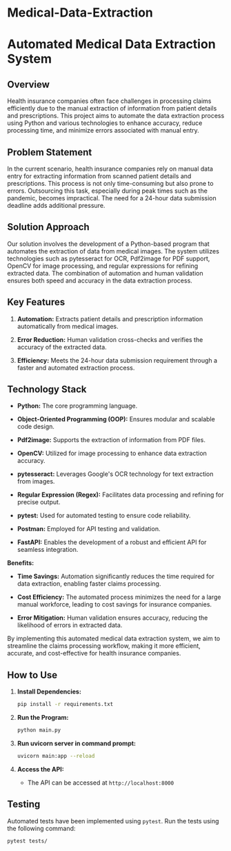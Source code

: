 # Medical-Data-Extraction



# Automated Medical Data Extraction System

## Overview

Health insurance companies often face challenges in processing claims efficiently due to the manual extraction of information from patient details and prescriptions. This project aims to automate the data extraction process using Python and various technologies to enhance accuracy, reduce processing time, and minimize errors associated with manual entry.

## Problem Statement

In the current scenario, health insurance companies rely on manual data entry for extracting information from scanned patient details and prescriptions. This process is not only time-consuming but also prone to errors. Outsourcing this task, especially during peak times such as the pandemic, becomes impractical. The need for a 24-hour data submission deadline adds additional pressure.

## Solution Approach

Our solution involves the development of a Python-based program that automates the extraction of data from medical images. The system utilizes technologies such as pytesseract for OCR, Pdf2image for PDF support, OpenCV for image processing, and regular expressions for refining extracted data. The combination of automation and human validation ensures both speed and accuracy in the data extraction process.

## Key Features

1. **Automation:** Extracts patient details and prescription information automatically from medical images.
  
2. **Error Reduction:** Human validation cross-checks and verifies the accuracy of the extracted data.
  
3. **Efficiency:** Meets the 24-hour data submission requirement through a faster and automated extraction process.

## Technology Stack

- **Python:** The core programming language.
  
- **Object-Oriented Programming (OOP):** Ensures modular and scalable code design.
  
- **Pdf2image:** Supports the extraction of information from PDF files.
  
- **OpenCV:** Utilized for image processing to enhance data extraction accuracy.
  
- **pytesseract:** Leverages Google's OCR technology for text extraction from images.
  
- **Regular Expression (Regex):** Facilitates data processing and refining for precise output.
  
- **pytest:** Used for automated testing to ensure code reliability.
  
- **Postman:** Employed for API testing and validation.
  
- **FastAPI:** Enables the development of a robust and efficient API for seamless integration.

**Benefits:**
- **Time Savings:** Automation significantly reduces the time required for data extraction, enabling faster claims processing.
  
- **Cost Efficiency:** The automated process minimizes the need for a large manual workforce, leading to cost savings for insurance companies.
  
- **Error Mitigation:** Human validation ensures accuracy, reducing the likelihood of errors in extracted data.

By implementing this automated medical data extraction system, we aim to streamline the claims processing workflow, making it more efficient, accurate, and cost-effective for health insurance companies.

## How to Use



1. **Install Dependencies:**
   ```bash
   pip install -r requirements.txt
   ```

2. **Run the Program:**
   ```bash
   python main.py
   ```

4. **Run uvicorn server in command prompt:**
   ```bash
   uvicorn main:app --reload
   ```

3. **Access the API:**
   - The API can be accessed at `http://localhost:8000`

## Testing

Automated tests have been implemented using `pytest`. Run the tests using the following command:

```bash
pytest tests/
```

